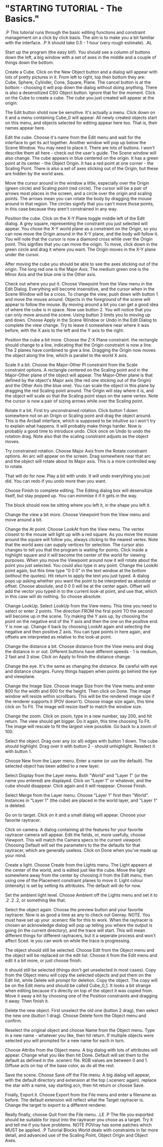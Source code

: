 # "STARTING TUTORIAL - The Basics."
.P
This tutorial runs through the basic editing functions and constraint
management on a click by click basis. The aim is to make you a bit
familiar with the interface.
.P
It should take 0.5 - 1 hour (very rough estimate).
.AL

Start up the program (the easy bit!). You should see a column of
buttons down the left, a big window with a set of axes in the middle and
a couple of things down the bottom.

Create a Cube. Click on the New Object button and a dialog will appear
with lots of pretty pictures in it. From left to right, top then bottom
they are: Cube, Sphere, Cylinder, Cone, Square, Plane. The cancel button
is at the bottom - choosing it will pop down the dialog without doing
anything. There is also a desensitized CSG Object button. Ignore that for
the moment. Click on the Cube to create a cube. The cube you just created
will appear at the origin.

The Edit button shold now be sensitive. It's actually a menu. Click
down on it and a menu containing Cube_0 will appear. All newly created
objects start on this menu, and objects selected for editing appear here
too. That is, their names appear here.

Edit the cube. Choose it's name from the Edit menu and wait for the
interface to get its act together. Another window will pop up below the
Scene Window. You may need to place it. There are lots of buttons. I won't
describe them all here - check out the user's guide. The Scene window
will also change. The cube appears in blue centered on the origin. It has
a green point at its center - the Object Origin. It has a red point
at one corner - the Scaling Point. There is also a set of axes sticking
out of the Origin, but these are hidden by the world axes.

Move the cursor around in the window a little, especially over the
Origin (green circle) and Scaling point (red circle). The cursor will
be a pair of arrows most places in the screen, and a circle over the
origin and scaling points. The arrows mean you can rotate the body by
dragging the mouse around in that region. The circles signify that you
can't move those points, in this case because they aren't constrained in
any way.

Position the cube. Click on the X-Y Plane toggle middle left of the Edit
dialog. A grey square, representing the constraint you just selected
will appear. You chose the X-Y world plane as a constraint on the Origin,
so you can now move the Origin around in the X-Y plane, and the body will
follow it. You will note that the cursor is now a diamond cross while
over the Origin point. This signfies that you can move the origin.
To move, click down in the green circle and drag it where you
want. The Origin moves in the X-Y plane under the cursor.

After moving the cube you should be able to see the axes sticking
out of the origin. The long red one is the Major Axis. The medium green
one is the Minor Axis and the blue one is the Other axis.

Check out where you put it. Choose Viewpoint from the View menu in the
Edit Dialog. Everything will become insensitive, and the cursor when in
the Scene Window will be a cross. To change the view, push down with button
1 and move the mouse around. Objects in the foreground of the scene will
appear to follow the mouse. By moving around a bit you can get a good
idea of where the cube is in space. Now use button 2. You will notice
that you can only move around the scene. Using button 3 limits you to moving
up and down. Choose Apply in the Scene Window or Undo in the Edit Dialog
to complete the view change. Try to leave it somewhere near where it was
before, with the X axis to the left and the Y axis to the right.

Position the cube a bit more. Choose the Z-X Plane constraint. the
rectangle should change to a line, indicating that the Origin constraint
is now a line. The 2 planes have combined to give a line. Dragging the
Origin now moves the object along the line, which is parallel to the world
X axis.

Scale it a bit. Choose the Major-Other Pl constraint from the Scale
constraint options. A rectangle centered on the Scaling point and in
the Major-Other plane of the object will appear. The Major-Other plane is
that defined by the object's Major axis (the red one sticking out of
the Origin) and the Other Axis (the blue one). You can scale the object in
this plane by dragging the red Scaling point around. The Origin will
stay where it is, and the object will scale so that the Scaling point
stays on the same vertex. Note the cursor is now a pair of sizing arrows
while over the Scaling point.

Rotate it a bit. First try unconstrained rotation. Click button 1 down
somewhere not on an Origin or Scaling point and drag the object around.
This is the Arcball interface, which is supposed to be intuitive so I won't
try to explain what happens. It will probably make things harder. Now is
probably a good time to introduce undo. Click once on Undo to undo the
rotation drag. Note also that the scaling constraint adjusts as the object
moves.

Try constrained rotation. Choose Major Axis from the Rotate constraint
options. An arc will appear on the screen. Drag somewhere near that arc and
the object will rotate about its Major axis. This is a more controlled
way to rotate.

That will do for now. Play a bit with undo. It will undo everything you
just did. You can redo if you undo more than you want.

Choose Finish to complete editing. The Editing dialog box will desensitize
itself, but stay popped up. You can minimise it if it gets in the way.

The block should now be sitting where you left it, in the shape you left it.

Change the view a bit more. Choose Viewpoint from the View menu and move
around a bit.

Change the At point. Choose LookAt from the View menu. The vertex closest
to the mouse will light up with a red square. As you move the mouse around
the square will follow you, always clickng to the nearest vertex. Note that
the world axes can supply vertices for selection. The cursor also changes
to tell you that the program is waiting for points.
Click inside a highlight square and it will become the
center of the world for viewing purposes. When you move the Viewpoint around
now it will rotate about the point you just selected. You could also type
in any point. Change the LookAt point again, but this time type "0 0 0"
in the text window at the bottom (without the quotes). Hit return to apply
the text you just typed. A dialog pops up asking whether you want the point
to be interpreted as absolute or offset. Choose absolute, and 0 0 0 will
be at the center again. Offset will add the vector you typed in to
the current look-at point, and use that, which in this case will do nothing.
So choose absolute.

Change LookUp. Select LookUp from the View menu. This time you need to
select or enter 2 points. The direction FROM the first point TO the second
will become up in the scene. Try making the Y axis up, by choosing the point
on the negative end of the Y axis and then the one on the positive end. Y is
now up. Change it back by choosing LookAt again and selecting the negative and
then positive Z axis. You can type points in here again, and offsets are
interpreted as relative to the look-at point.

Change the distance a bit. Choose distance from the View menu and
drag the distance in or out. Different buttons have different speeds -
1 is medium, 2 fast and 3 slow. Click on Apply to finish the distance
change.

Change the eye. It's the same as changing the distance. Be careful with
eye and distance changes. Funny things happen when points go behind the
eye and viewplane.

Change the Image Size. Choose Image Size from the View menu and enter 800
for the width and 600 for the height. Then click on Done. The image window
will resize within scrollbars. This will be the rendered image size if the
renderer supports it (POV doesn't). Choose image size again, this time
click on To Fit. The image will resize itself to match the window size.

Change the zoom. Click on zoom, type in a new number, say 200, and hit
return. The view should get bigger. Do it again, this time choosing To Fit.
The image will rescale to fit the largest view possible. Go back to a zoom
of 100.

Select the object. Drag over any (or all) edges with button 1 down. The
cube should highlight. Drag over it with button 2 - should unhighlight.
Reselect it with button 1.

Choose New from the Layer menu. Enter a name (or use the default). The selected
object has been added to a new layer.

Select Display from the Layer menu. Both "World" and "Layer 1" (or the name
you entered) are displayed. Click on "Layer 1" or whatever, and the cube
should disappear. Click again and it will reappear. Choose Finish.

Select Merge from the Layer menu. Choose "Layer 1" first then "World".
Instances in "Layer 1" (the cube) are placed in the world layer, and "Layer 1"
is deleted.

Go on to target. Click on it and a small dialog will appear. Choose your
favorite raytracer.

Click on camera. A dialog containing all the features for your favorite
raytracer camera will appear. Edit the fields, or, more usefully, choose
Viewport. This will match the Camera specs to the current viewport. Choosing
Default will set the parameters to the the defaults for that raytracer,
which are generally useless. Click on Done when you've made up your mind.

Create a light. Choose Create from the Lights menu. The Light appears at the
center of the world, and is edited just like the cube. Move the light
somewhere away from the center by choosing it from the Edit menu, then using
one of the Placement constraint planes to move it. Light colour (intensity)
is set by setting its attributes. The default will do for now.

Set the ambient light level. Choose Ambient off the Lights menu and set
it to .2 .2 .2, or something like that.

Select the object again. Choose the preview button and your favorite
raytracer. Now is as good a time as any to check out Genray. NOTE. You must
have set up your .scenerc file for this to work. When the raytracer is
chosen an acknowledge dialog will pop up telling you where the output is
going (in the current directory), and the trace will start. This will mean
different things for different raytracers, but it a seperate process and
won't affect Sced. ie you can work on while the trace is progressing.

The object should still be selected. Choose Edit from the Object menu
and the object will be replaced on the edit list. Choose it from the Edit
menu and edit it a bit more, or just choose finish.

It should still be selected (things don't get unselected in most cases).
Copy from the Object menu will copy the selected objects and put them on
the Edit list, while Delete will prompt for deletion. Copy the object. The
copy will be on the Edit menu and should be called Cube_0_1. It looks a bit
strange when editing because it's directly on top of the object it was copied
from. Move it away a bit by choosing one of the Position constraints and
dragging it away. Then finish it.

Delete the new object. First unselect the old one (button 2 drag), then
select the new one (button 1 drag). Choose Delete form the Object menu
and confirm.

Reselect the original object and choose Name from the Object menu.
Type in a new name - whatever you like, then hit return. If multiple objects
were selected you will prompted for a new name for each in turn.

Choose Attribs from the Object menu. A big dialog with lots of attributes
will appear. Change what you like then hit Done. Default will set them to
the default as defined in the .scenerc file. RGB values are between 0 and 1.
Diffuse acts on top of the base color, as do all the rest.

Save the scene. Choose Save off the File menu. A big dialog will appear,
with the default directory and extension at the top (.scenerc again).
replace the star with a name, say starting.scn, then hit return or choose
Save.

Finally, Export it. Choose Export from the File menu and enter a filename
as before. The default extension will reflect what the Target raytracer is.
Change the target to export to a different renderer.

Really finally, choose Quit from the File menu.
.LE
.P
The file you exported should be suitable for input into the raytracer you
chose as a target. Try it and tell me if you have problems. NOTE POVray has
some patches which MUST be applied.
.P
Tutorial Blocks World deals with constraints in far more detail, and
advanced use of the Scaling Point, Object Origin and Object Axes.
